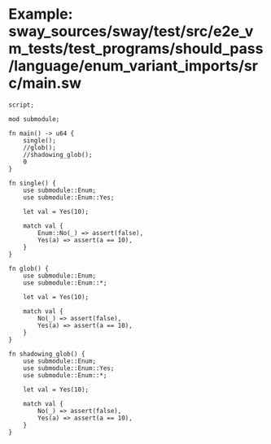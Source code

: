 # Example: sway_sources/sway/test/src/e2e_vm_tests/test_programs/should_pass/language/enum_variant_imports/src/main.sw

```sway
script;

mod submodule;

fn main() -> u64 {
    single();
    //glob();
    //shadowing_glob();
    0
}

fn single() {
    use submodule::Enum;
    use submodule::Enum::Yes;

    let val = Yes(10);

    match val {
        Enum::No(_) => assert(false),
        Yes(a) => assert(a == 10),
    }
}

fn glob() {
    use submodule::Enum;
    use submodule::Enum::*;

    let val = Yes(10);

    match val {
        No(_) => assert(false),
        Yes(a) => assert(a == 10),
    }
}

fn shadowing_glob() {
    use submodule::Enum;
    use submodule::Enum::Yes;
    use submodule::Enum::*;

    let val = Yes(10);

    match val {
        No(_) => assert(false),
        Yes(a) => assert(a == 10),
    }
}

```
